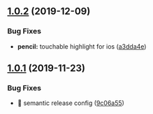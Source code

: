 ## [1.0.2](https://github.com/shhdharmen/WhiteBoard/compare/v1.0.1...v1.0.2) (2019-12-09)


### Bug Fixes

* **pencil:** touchable highlight for ios ([a3dda4e](https://github.com/shhdharmen/WhiteBoard/commit/a3dda4eb463d7743018af51223073f33bead63a4))

## [1.0.1](https://github.com/shhdharmen/WhiteBoard/compare/v1.0.0...v1.0.1) (2019-11-23)


### Bug Fixes

* **:pencil:** semantic release config ([9c06a55](https://github.com/shhdharmen/WhiteBoard/commit/9c06a5574f47f1a36afef73098f96aaf426c14d7))
